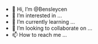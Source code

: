 - 👋 Hi, I’m @Bensleycen
- 👀 I’m interested in ...
- 🌱 I’m currently learning ...
- 💞️ I’m looking to collaborate on ...
- 📫 How to reach me ...

<!---
Bensleycen/Bensleycen is a ✨ special ✨ repository because its `README.md` (this file) appears on your GitHub profile.
You can click the Preview link to take a look at your changes.
--->
